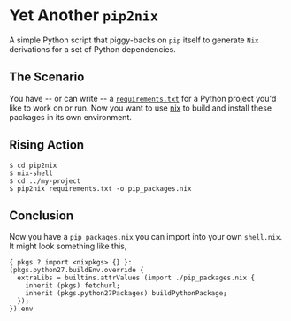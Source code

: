 # Yet Another `pip2nix`

A simple Python script that piggy-backs on `pip` itself to generate
`Nix` derivations for a set of Python dependencies.

## The Scenario
You have -- or can write -- a [`requirements.txt`](https://pip.pypa.io/en/stable/user_guide/#requirements-files) for a Python project you'd like to work on or run. Now you want to use [nix](http://nixos.org/nix/) to build and install these packages in its own environment.

## Rising Action

```
$ cd pip2nix
$ nix-shell
$ cd ../my-project
$ pip2nix requirements.txt -o pip_packages.nix
```

## Conclusion

Now you have a `pip_packages.nix` you can import into your own `shell.nix`. It might look something like this,

```
{ pkgs ? import <nixpkgs> {} }:
(pkgs.python27.buildEnv.override {
  extraLibs = builtins.attrValues (import ./pip_packages.nix {
    inherit (pkgs) fetchurl;
    inherit (pkgs.python27Packages) buildPythonPackage;
  });
}).env
```
